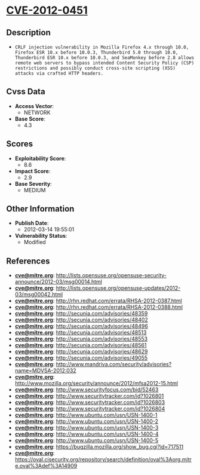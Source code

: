 
# [CVE-2012-0451](http://lists.opensuse.org/opensuse-security-announce/2012-03/msg00014.html)

## Description

- `CRLF injection vulnerability in Mozilla Firefox 4.x through 10.0, Firefox ESR 10.x before 10.0.3, Thunderbird 5.0 through 10.0, Thunderbird ESR 10.x before 10.0.3, and SeaMonkey before 2.8 allows remote web servers to bypass intended Content Security Policy (CSP) restrictions and possibly conduct cross-site scripting (XSS) attacks via crafted HTTP headers.`

## Cvss Data

- **Access Vector**:
  - NETWORK
- **Base Score**:
  - 4.3

## Scores

- **Exploitability Score**:
  - 8.6
- **Impact Score**:
  - 2.9
- **Base Severity**:
  - MEDIUM

## Other Information

- **Publish Date**:
  - 2012-03-14 19:55:01
- **Vulnerability Status**:
  - Modified

## References

- **cve@mitre.org**: http://lists.opensuse.org/opensuse-security-announce/2012-03/msg00014.html
- **cve@mitre.org**: http://lists.opensuse.org/opensuse-updates/2012-03/msg00042.html
- **cve@mitre.org**: http://rhn.redhat.com/errata/RHSA-2012-0387.html
- **cve@mitre.org**: http://rhn.redhat.com/errata/RHSA-2012-0388.html
- **cve@mitre.org**: http://secunia.com/advisories/48359
- **cve@mitre.org**: http://secunia.com/advisories/48402
- **cve@mitre.org**: http://secunia.com/advisories/48496
- **cve@mitre.org**: http://secunia.com/advisories/48513
- **cve@mitre.org**: http://secunia.com/advisories/48553
- **cve@mitre.org**: http://secunia.com/advisories/48561
- **cve@mitre.org**: http://secunia.com/advisories/48629
- **cve@mitre.org**: http://secunia.com/advisories/49055
- **cve@mitre.org**: http://www.mandriva.com/security/advisories?name=MDVSA-2012:032
- **cve@mitre.org**: http://www.mozilla.org/security/announce/2012/mfsa2012-15.html
- **cve@mitre.org**: http://www.securityfocus.com/bid/52463
- **cve@mitre.org**: http://www.securitytracker.com/id?1026801
- **cve@mitre.org**: http://www.securitytracker.com/id?1026803
- **cve@mitre.org**: http://www.securitytracker.com/id?1026804
- **cve@mitre.org**: http://www.ubuntu.com/usn/USN-1400-1
- **cve@mitre.org**: http://www.ubuntu.com/usn/USN-1400-2
- **cve@mitre.org**: http://www.ubuntu.com/usn/USN-1400-3
- **cve@mitre.org**: http://www.ubuntu.com/usn/USN-1400-4
- **cve@mitre.org**: http://www.ubuntu.com/usn/USN-1400-5
- **cve@mitre.org**: https://bugzilla.mozilla.org/show_bug.cgi?id=717511
- **cve@mitre.org**: https://oval.cisecurity.org/repository/search/definition/oval%3Aorg.mitre.oval%3Adef%3A14909
